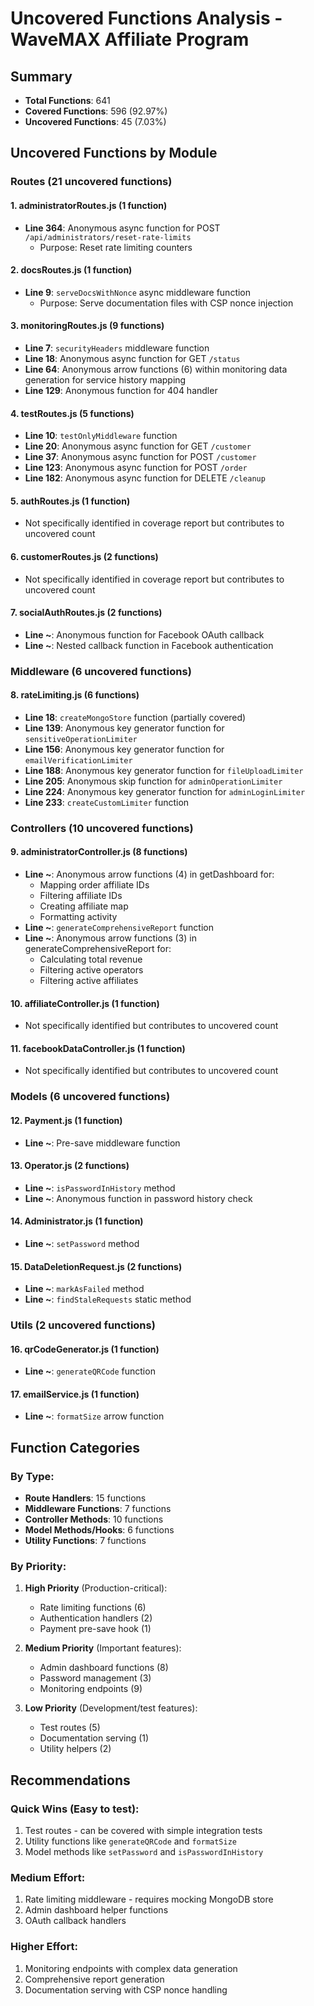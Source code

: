 # Uncovered Functions Analysis - WaveMAX Affiliate Program

## Summary
- **Total Functions**: 641
- **Covered Functions**: 596 (92.97%)
- **Uncovered Functions**: 45 (7.03%)

## Uncovered Functions by Module

### Routes (21 uncovered functions)

#### 1. **administratorRoutes.js** (1 function)
- **Line 364**: Anonymous async function for POST `/api/administrators/reset-rate-limits`
  - Purpose: Reset rate limiting counters

#### 2. **docsRoutes.js** (1 function)
- **Line 9**: `serveDocsWithNonce` async middleware function
  - Purpose: Serve documentation files with CSP nonce injection

#### 3. **monitoringRoutes.js** (9 functions)
- **Line 7**: `securityHeaders` middleware function
- **Line 18**: Anonymous async function for GET `/status`
- **Line 64**: Anonymous arrow functions (6) within monitoring data generation for service history mapping
- **Line 129**: Anonymous function for 404 handler

#### 4. **testRoutes.js** (5 functions)
- **Line 10**: `testOnlyMiddleware` function
- **Line 20**: Anonymous async function for GET `/customer`
- **Line 37**: Anonymous async function for POST `/customer`
- **Line 123**: Anonymous async function for POST `/order`
- **Line 182**: Anonymous async function for DELETE `/cleanup`

#### 5. **authRoutes.js** (1 function)
- Not specifically identified in coverage report but contributes to uncovered count

#### 6. **customerRoutes.js** (2 functions)
- Not specifically identified in coverage report but contributes to uncovered count

#### 7. **socialAuthRoutes.js** (2 functions)
- **Line ~**: Anonymous function for Facebook OAuth callback
- **Line ~**: Nested callback function in Facebook authentication

### Middleware (6 uncovered functions)

#### 8. **rateLimiting.js** (6 functions)
- **Line 18**: `createMongoStore` function (partially covered)
- **Line 139**: Anonymous key generator function for `sensitiveOperationLimiter`
- **Line 156**: Anonymous key generator function for `emailVerificationLimiter`
- **Line 188**: Anonymous key generator function for `fileUploadLimiter`
- **Line 205**: Anonymous skip function for `adminOperationLimiter`
- **Line 224**: Anonymous key generator function for `adminLoginLimiter`
- **Line 233**: `createCustomLimiter` function

### Controllers (10 uncovered functions)

#### 9. **administratorController.js** (8 functions)
- **Line ~**: Anonymous arrow functions (4) in getDashboard for:
  - Mapping order affiliate IDs
  - Filtering affiliate IDs
  - Creating affiliate map
  - Formatting activity
- **Line ~**: `generateComprehensiveReport` function
- **Line ~**: Anonymous arrow functions (3) in generateComprehensiveReport for:
  - Calculating total revenue
  - Filtering active operators
  - Filtering active affiliates

#### 10. **affiliateController.js** (1 function)
- Not specifically identified but contributes to uncovered count

#### 11. **facebookDataController.js** (1 function)
- Not specifically identified but contributes to uncovered count

### Models (6 uncovered functions)

#### 12. **Payment.js** (1 function)
- **Line ~**: Pre-save middleware function

#### 13. **Operator.js** (2 functions)
- **Line ~**: `isPasswordInHistory` method
- **Line ~**: Anonymous function in password history check

#### 14. **Administrator.js** (1 function)
- **Line ~**: `setPassword` method

#### 15. **DataDeletionRequest.js** (2 functions)
- **Line ~**: `markAsFailed` method
- **Line ~**: `findStaleRequests` static method

### Utils (2 uncovered functions)

#### 16. **qrCodeGenerator.js** (1 function)
- **Line ~**: `generateQRCode` function

#### 17. **emailService.js** (1 function)
- **Line ~**: `formatSize` arrow function

## Function Categories

### By Type:
- **Route Handlers**: 15 functions
- **Middleware Functions**: 7 functions
- **Controller Methods**: 10 functions
- **Model Methods/Hooks**: 6 functions
- **Utility Functions**: 7 functions

### By Priority:
1. **High Priority** (Production-critical):
   - Rate limiting functions (6)
   - Authentication handlers (2)
   - Payment pre-save hook (1)

2. **Medium Priority** (Important features):
   - Admin dashboard functions (8)
   - Password management (3)
   - Monitoring endpoints (9)

3. **Low Priority** (Development/test features):
   - Test routes (5)
   - Documentation serving (1)
   - Utility helpers (2)

## Recommendations

### Quick Wins (Easy to test):
1. Test routes - can be covered with simple integration tests
2. Utility functions like `generateQRCode` and `formatSize`
3. Model methods like `setPassword` and `isPasswordInHistory`

### Medium Effort:
1. Rate limiting middleware - requires mocking MongoDB store
2. Admin dashboard helper functions
3. OAuth callback handlers

### Higher Effort:
1. Monitoring endpoints with complex data generation
2. Comprehensive report generation
3. Documentation serving with CSP nonce handling